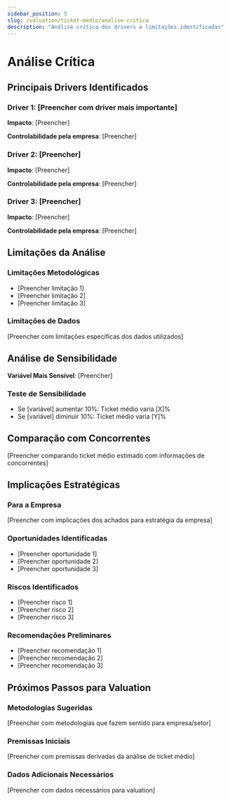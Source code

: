 ```yaml
---
sidebar_position: 5
slug: /valuation/ticket-medio/analise-critica
description: "Análise crítica dos drivers e limitações identificadas"
---
```


# Análise Crítica

## Principais Drivers Identificados

### Driver 1: [Preencher com driver mais importante]

**Impacto**: [Preencher]

**Controlabilidade pela empresa**: [Preencher]

### Driver 2: [Preencher]

**Impacto**: [Preencher]

**Controlabilidade pela empresa**: [Preencher]

### Driver 3: [Preencher]

**Impacto**: [Preencher]

**Controlabilidade pela empresa**: [Preencher]

## Limitações da Análise

### Limitações Metodológicas

- [Preencher limitação 1]
- [Preencher limitação 2]
- [Preencher limitação 3]

### Limitações de Dados

[Preencher com limitações específicas dos dados utilizados]

## Análise de Sensibilidade

**Variável Mais Sensível**: [Preencher]

### Teste de Sensibilidade

- Se [variável] aumentar 10%: Ticket médio varia [X]%
- Se [variável] diminuir 10%: Ticket médio varia [Y]%

## Comparação com Concorrentes

[Preencher comparando ticket médio estimado com informações de concorrentes]

## Implicações Estratégicas

### Para a Empresa

[Preencher com implicações dos achados para estratégia da empresa]

### Oportunidades Identificadas

- [Preencher oportunidade 1]
- [Preencher oportunidade 2]
- [Preencher oportunidade 3]

### Riscos Identificados

- [Preencher risco 1]
- [Preencher risco 2]
- [Preencher risco 3]

### Recomendações Preliminares

- [Preencher recomendação 1]
- [Preencher recomendação 2]
- [Preencher recomendação 3]

## Próximos Passos para Valuation

### Metodologias Sugeridas

[Preencher com metodologias que fazem sentido para empresa/setor]

### Premissas Iniciais

[Preencher com premissas derivadas da análise de ticket médio]

### Dados Adicionais Necessários

[Preencher com dados necessários para valuation]
